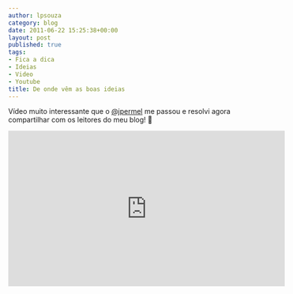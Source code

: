 ```yaml
---
author: lpsouza
category: blog
date: 2011-06-22 15:25:38+00:00
layout: post
published: true
tags:
- Fica a dica
- Ideias
- Video
- Youtube
title: De onde vêm as boas ideias
---
```


Vídeo muito interessante que o [@jpermel](http://twiter.com/jpermel) me passou e resolvi agora compartilhar com os leitores do meu blog! 🙂

<iframe width="560" height="315" src="https://www.youtube-nocookie.com/embed/C0Y_FiN0HvQ" frameborder="0" allow="accelerometer; autoplay; encrypted-media; gyroscope; picture-in-picture" allowfullscreen></iframe>